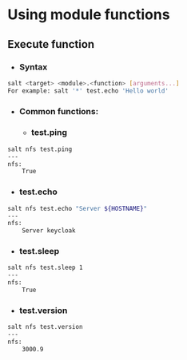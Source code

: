 # Using module functions

## Execute function
- ### Syntax
```bash
salt <target> <module>.<function> [arguments...]
For example: salt '*' test.echo 'Hello world'
```
- ### Common functions:
  - ### test.ping
```bash
salt nfs test.ping
---
nfs:
    True
```
  - ### test.echo
```bash
salt nfs test.echo "Server ${HOSTNAME}"
---
nfs:
    Server keycloak
```
  - ### test.sleep
```bash
salt nfs test.sleep 1
---
nfs:
    True
```
  - ### test.version
```bash
salt nfs test.version
---
nfs:
    3000.9
```
